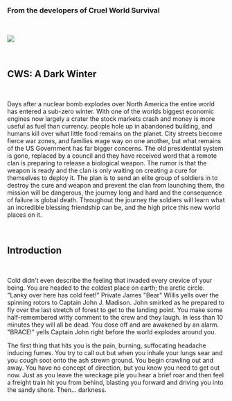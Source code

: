 <h3>From the developers of Cruel World Survival</h3>
<p>&nbsp;</p>
<p><img src="https://i.ibb.co/D9cgxxN/2022-01-16-11-02-57-1.png"></p>
<p>&nbsp;</p>
<h2>CWS: A Dark Winter</h2>
<p>&nbsp;</p>
<p>Days after a nuclear bomb explodes over North America the entire world has entered a sub-zero winter. With one of the worlds biggest economic engines now largely a crater the stock markets crash and money is more useful as fuel than currency. people hole up in abandoned building, and humans kill over what little food remains on the planet. City streets become fierce war zones, and families wage way on one another, but what remains of the US Government has far bigger concerns. The old presidential system is gone, replaced by a council and they have received word that a remote clan is preparing to release a biological weapon. The rumor is that the weapon is ready and the clan is only waiting on creating a cure for themselves to deploy it. The plan is to send an elite group of soldiers in to destroy the cure and weapon and prevent the clan from launching them, the mission will be dangerous, the journey long and hard and the consequence of failure is global death. Throughout the journey the soldiers will learn what an incredible blessing friendship can be, and the high price this new world places on it.</p>
<p>&nbsp;</p>
<h2>Introduction</h2>
<p>&nbsp;</p>
<p class="p1">Cold didn't even describe the feeling that invaded every crevice of your being. You are headed to the coldest place on earth; the arctic circle. "Lanky over here has cold feet!" Private James "Bear" Willis yells over the spinning rotors to Captain John J. Madison. John smirked as he prepared to fly over the last stretch of forest to get to the landing point. You make some half-remembered witty comment to the crew and they laugh. In less than 10 minutes they will all be dead. You dose off and are awakened by an alarm. "BRACE!" yells Captain John right before the world explodes around you.</p>
<p class="p1">The first thing that hits you is the pain, burning, suffocating headache inducing fumes. You try to call out but when you inhale your lungs sear and you cough soot onto the ash strewn ground. You begin crawling out and away. You have no concept of direction, but you know you need to get out now. Just as you leave the wreckage pile you hear a brief roar and then feel a freight train hit you from behind, blasting you forward and driving you into the sandy shore. Then... darkness.</p>
